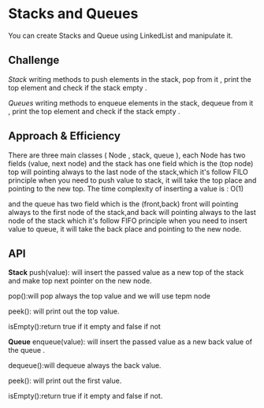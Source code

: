 # Stacks and Queues
You can create Stacks and Queue using LinkedList and manipulate it.

## Challenge
 *Stack* writing methods to push elements in the stack, pop from it , print the top element and check if the stack empty .

 *Queues* writing methods to enqueue elements in the stack, dequeue from it , print the top element and check if the stack empty .

## Approach & Efficiency
There are three main classes ( Node , stack, queue ), each Node has two fields (value, next node) 
and the stack has one field which is the (top node) top will pointing always to the last node of the stack,which it's follow FILO principle
when you need to push value to stack, it will take the top place and pointing to the new top. The time complexity of inserting a value is : O(1) 

and the queue has two field which is the (front,back) front will pointing always to the first node of the stack,and back will pointing always to the last node of the stack which it's follow FIFO principle
when you need to insert value to queue, it will take the back place and pointing to the new node.

## API
**Stack**
push(value): will insert the passed value as a new top of the stack and make top next pointer on the new node. 

pop():will pop always the top value and we will use tepm node 

peek(): will print out the top value.

isEmpty():return true if it empty and false if not

**Queue**
enqueue(value): will insert the passed value as a new back value of the queue .

dequeue():will dequeue always the back value.

peek(): will print out the first value.

isEmpty():return true if it empty and false if not.
